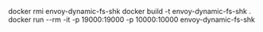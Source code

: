 docker rmi envoy-dynamic-fs-shk 
docker build -t envoy-dynamic-fs-shk .
docker run --rm -it -p 19000:19000 -p 10000:10000 envoy-dynamic-fs-shk